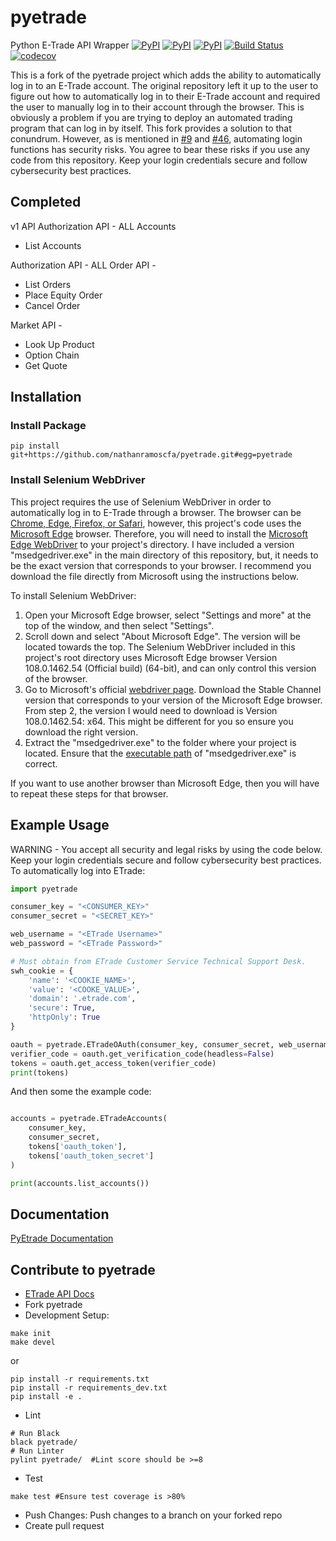 # pyetrade

Python E-Trade API Wrapper
[![PyPI](https://img.shields.io/pypi/v/pyetrade.svg)](https://pypi.python.org/pypi/pyetrade)
[![PyPI](https://img.shields.io/pypi/l/pyetrade.svg)]()
[![PyPI](https://img.shields.io/pypi/pyversions/pyetrade.svg)](https://pypi.python.org/pypi/pyetrade)
[![Build Status](https://github.com/jessecooper/pyetrade/actions/workflows/build.yml/badge.svg?branch=master)](https://github.com/jessecooper/pyetrade/actions/workflows/build.yml/badge.svg?branch=master)
[![codecov](https://codecov.io/gh/jessecooper/pyetrade/branch/master/graph/badge.svg)](https://codecov.io/gh/jessecooper/pyetrade)

This is a fork of the pyetrade project which adds the ability to automatically log in to an E-Trade account. The original repository left it up to the user to figure out how to automatically log in to their E-Trade account and required the user to manually log in to their account through the browser. This is obviously a problem if you are trying to deploy an automated trading program that can log in by itself. This fork provides a solution to that conundrum. However, as is mentioned in [#9](https://github.com/jessecooper/pyetrade/issues/9) and [#46](https://github.com/jessecooper/pyetrade/issues/46), automating login functions has security risks. You agree to bear these risks if you use any code from this repository. Keep your login credentials secure and follow cybersecurity best practices. 

## Completed
v1 API
Authorization API - ALL
Accounts
* List Accounts

Authorization API - ALL
Order API -
* List Orders
* Place Equity Order
* Cancel Order

Market API -
* Look Up Product
* Option Chain
* Get Quote

## Installation
### Install Package
```
pip install git+https://github.com/nathanramoscfa/pyetrade.git#egg=pyetrade
```
### Install Selenium WebDriver
This project requires the use of Selenium WebDriver in order to automatically log in to E-Trade through a browser. The browser can be [Chrome, Edge, Firefox, or Safari](https://selenium-python.readthedocs.io/installation.html#drivers), however, this project's code uses the [Microsoft Edge](https://www.microsoft.com/en-us/edge?exp=e502&form=MA13FJ) browser. Therefore, you will need to install the [Microsoft Edge WebDriver](https://developer.microsoft.com/en-us/microsoft-edge/tools/webdriver/) to your project's directory. I have included a version "msedgedriver.exe" in the main directory of this repository, but, it needs to be the exact version that corresponds to your browser. I recommend you download the file directly from Microsoft using the instructions below. 

To install Selenium WebDriver:
1) Open your Microsoft Edge browser, select "Settings and more" at the top of the window, and then select "Settings". 
2) Scroll down and select "About Microsoft Edge". The version will be located towards the top. The Selenium WebDriver included in this project's root directory uses Microsoft Edge browser Version 108.0.1462.54 (Official build) (64-bit), and can only control this version of the browser. 
3) Go to Microsoft's official [webdriver page](https://developer.microsoft.com/en-us/microsoft-edge/tools/webdriver/). Download the Stable Channel version that corresponds to your version of the Microsoft Edge browser. From step 2, the version I would need to download is Version 108.0.1462.54: x64. This might be different for you so ensure you download the right version. 
4) Extract the "msedgedriver.exe" to the folder where your project is located. Ensure that the [executable path](https://github.com/nathanramoscfa/pyetrade/blob/master/pyetrade/authorization.py#L100) of "msedgedriver.exe" is correct. 

If you want to use another browser than Microsoft Edge, then you will have to repeat these steps for that browser. 

## Example Usage

WARNING - You accept all security and legal risks by using the code below. Keep your login credentials secure and follow cybersecurity best practices. To automatically log into ETrade:

```python
import pyetrade

consumer_key = "<CONSUMER_KEY>"
consumer_secret = "<SECRET_KEY>"

web_username = "<ETrade Username>"
web_password = "<ETrade Password>"

# Must obtain from ETrade Customer Service Technical Support Desk.
swh_cookie = {
    'name': '<COOKIE_NAME>',
    'value': '<COOKE_VALUE>',
    'domain': '.etrade.com',
    'secure': True,
    'httpOnly': True
}

oauth = pyetrade.ETradeOAuth(consumer_key, consumer_secret, web_username, web_password, swh_cookie)
verifier_code = oauth.get_verification_code(headless=False)
tokens = oauth.get_access_token(verifier_code)
print(tokens)
```

And then some the example code:

```python

accounts = pyetrade.ETradeAccounts(
    consumer_key,
    consumer_secret,
    tokens['oauth_token'],
    tokens['oauth_token_secret']
)

print(accounts.list_accounts())
```

## Documentation
[PyEtrade Documentation](https://pyetrade.readthedocs.io/en/latest/index.html)
## Contribute to pyetrade
* [ETrade API Docs](https://developer.etrade.com/home)
* Fork pyetrade
* Development Setup:
```
make init
make devel
```
or
```
pip install -r requirements.txt
pip install -r requirements_dev.txt
pip install -e .
```
* Lint
```
# Run Black
black pyetrade/
# Run Linter
pylint pyetrade/  #Lint score should be >=8
```
* Test
```
make test #Ensure test coverage is >80%
```
* Push Changes:
Push changes to a branch on your forked repo
* Create pull request

